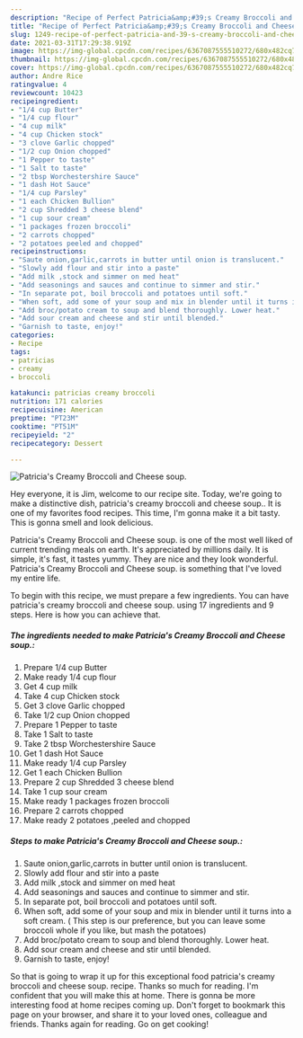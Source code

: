 ```yaml
---
description: "Recipe of Perfect Patricia&amp;#39;s Creamy Broccoli and Cheese soup."
title: "Recipe of Perfect Patricia&amp;#39;s Creamy Broccoli and Cheese soup."
slug: 1249-recipe-of-perfect-patricia-and-39-s-creamy-broccoli-and-cheese-soup
date: 2021-03-31T17:29:38.919Z
image: https://img-global.cpcdn.com/recipes/6367087555510272/680x482cq70/patricias-creamy-broccoli-and-cheese-soup-recipe-main-photo.jpg
thumbnail: https://img-global.cpcdn.com/recipes/6367087555510272/680x482cq70/patricias-creamy-broccoli-and-cheese-soup-recipe-main-photo.jpg
cover: https://img-global.cpcdn.com/recipes/6367087555510272/680x482cq70/patricias-creamy-broccoli-and-cheese-soup-recipe-main-photo.jpg
author: Andre Rice
ratingvalue: 4
reviewcount: 10423
recipeingredient:
- "1/4 cup Butter"
- "1/4 cup flour"
- "4 cup milk"
- "4 cup Chicken stock"
- "3 clove Garlic chopped"
- "1/2 cup Onion chopped"
- "1 Pepper to taste"
- "1 Salt to taste"
- "2 tbsp Worchestershire Sauce"
- "1 dash Hot Sauce"
- "1/4 cup Parsley"
- "1 each Chicken Bullion"
- "2 cup Shredded 3 cheese blend"
- "1 cup sour cream"
- "1 packages frozen broccoli"
- "2 carrots chopped"
- "2 potatoes peeled and chopped"
recipeinstructions:
- "Saute onion,garlic,carrots in butter until onion is translucent."
- "Slowly add flour and stir into a paste"
- "Add milk ,stock and simmer on med heat"
- "Add seasonings and sauces and continue to simmer and stir."
- "In separate pot, boil broccoli and potatoes until soft."
- "When soft, add some of your soup and mix in blender until it turns into a soft cream. ( This step is our preference, but you can leave some broccoli whole if you like, but mash the potatoes)"
- "Add broc/potato cream to soup and blend thoroughly. Lower heat."
- "Add sour cream and cheese and stir until blended."
- "Garnish to taste, enjoy!"
categories:
- Recipe
tags:
- patricias
- creamy
- broccoli

katakunci: patricias creamy broccoli 
nutrition: 171 calories
recipecuisine: American
preptime: "PT23M"
cooktime: "PT51M"
recipeyield: "2"
recipecategory: Dessert

---
```



![Patricia&#39;s Creamy Broccoli and Cheese soup.](https://img-global.cpcdn.com/recipes/6367087555510272/680x482cq70/patricias-creamy-broccoli-and-cheese-soup-recipe-main-photo.jpg)

Hey everyone, it is Jim, welcome to our recipe site. Today, we're going to make a distinctive dish, patricia&#39;s creamy broccoli and cheese soup.. It is one of my favorites food recipes. This time, I'm gonna make it a bit tasty. This is gonna smell and look delicious.



Patricia&#39;s Creamy Broccoli and Cheese soup. is one of the most well liked of current trending meals on earth. It's appreciated by millions daily. It is simple, it's fast, it tastes yummy. They are nice and they look wonderful. Patricia&#39;s Creamy Broccoli and Cheese soup. is something that I've loved my entire life.


To begin with this recipe, we must prepare a few ingredients. You can have patricia&#39;s creamy broccoli and cheese soup. using 17 ingredients and 9 steps. Here is how you can achieve that.

<!--inarticleads1-->

##### The ingredients needed to make Patricia&#39;s Creamy Broccoli and Cheese soup.:

1. Prepare 1/4 cup Butter
1. Make ready 1/4 cup flour
1. Get 4 cup milk
1. Take 4 cup Chicken stock
1. Get 3 clove Garlic chopped
1. Take 1/2 cup Onion chopped
1. Prepare 1 Pepper to taste
1. Take 1 Salt to taste
1. Take 2 tbsp Worchestershire Sauce
1. Get 1 dash Hot Sauce
1. Make ready 1/4 cup Parsley
1. Get 1 each Chicken Bullion
1. Prepare 2 cup Shredded 3 cheese blend
1. Take 1 cup sour cream
1. Make ready 1 packages frozen broccoli
1. Prepare 2 carrots chopped
1. Make ready 2 potatoes ,peeled and chopped




<!--inarticleads2-->

##### Steps to make Patricia&#39;s Creamy Broccoli and Cheese soup.:

1. Saute onion,garlic,carrots in butter until onion is translucent.
1. Slowly add flour and stir into a paste
1. Add milk ,stock and simmer on med heat
1. Add seasonings and sauces and continue to simmer and stir.
1. In separate pot, boil broccoli and potatoes until soft.
1. When soft, add some of your soup and mix in blender until it turns into a soft cream. ( This step is our preference, but you can leave some broccoli whole if you like, but mash the potatoes)
1. Add broc/potato cream to soup and blend thoroughly. Lower heat.
1. Add sour cream and cheese and stir until blended.
1. Garnish to taste, enjoy!




So that is going to wrap it up for this exceptional food patricia&#39;s creamy broccoli and cheese soup. recipe. Thanks so much for reading. I'm confident that you will make this at home. There is gonna be more interesting food at home recipes coming up. Don't forget to bookmark this page on your browser, and share it to your loved ones, colleague and friends. Thanks again for reading. Go on get cooking!

